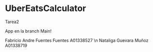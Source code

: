 # UberEatsCalculator
Tarea2

App en la branch Main! 

Fabricio Andre Fuentes Fuentes A01338527 \n
Nataliga Guevara Muñoz A01338719
